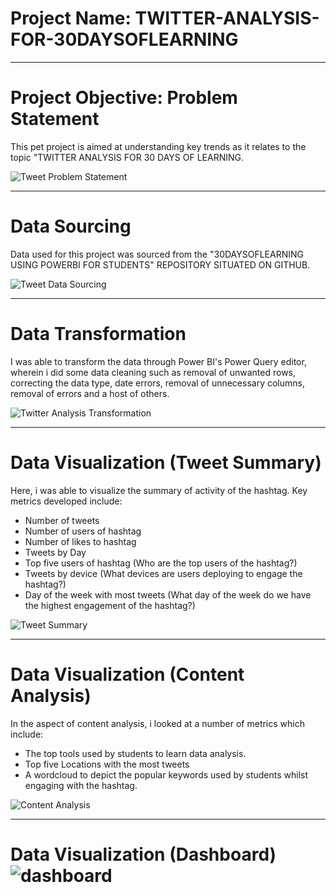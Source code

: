# Project Name: TWITTER-ANALYSIS-FOR-30DAYSOFLEARNING

----
# Project Objective: Problem Statement
This pet project is aimed at understanding key trends as it relates to the topic "TWITTER ANALYSIS FOR 30 DAYS OF LEARNING. 

![Tweet Problem Statement](https://user-images.githubusercontent.com/107516898/177009241-10b9e8b9-06c5-4e44-9784-d94d17ac1b3f.png)



----
# Data Sourcing
Data used for this project was sourced from the "30DAYSOFLEARNING USING POWERBI FOR STUDENTS" REPOSITORY SITUATED ON GITHUB.

![Tweet Data Sourcing](https://user-images.githubusercontent.com/107516898/177009021-84430c80-8b08-46cc-9b75-123b9f82fd63.png)



----
# Data Transformation
I was able to transform the data through Power BI's Power Query editor, wherein i did some data cleaning such as removal of unwanted rows, correcting the data type, date errors, removal of unnecessary columns, removal of errors and a host of others. 

![Twitter Analysis Transformation](https://user-images.githubusercontent.com/107516898/177008950-5aa84e28-b37b-438f-967c-f5e2d3bd5a27.png)



----
# Data Visualization (Tweet Summary)
Here, i was able to visualize the summary of activity of the hashtag. Key metrics developed include:
- Number of tweets
- Number of users of hashtag
- Number of likes to hashtag
- Tweets by Day
- Top five users of hashtag (Who are the top users of the hashtag?)
- Tweets by device (What devices are users deploying to engage the hashtag?)
- Day of the week with most tweets (What day of the week do we have the highest engagement of the hashtag?)

![Tweet Summary](https://user-images.githubusercontent.com/107516898/177008965-74fc85a1-fe70-4642-96b2-ae5facc2a8a2.png)



----
# Data Visualization (Content Analysis)
In the aspect of content analysis, i looked at a number of metrics which include:
- The top tools used by students to learn data analysis.
- Top five Locations with the most tweets
- A wordcloud to depict the popular keywords used by students whilst engaging with the hashtag.

![Content Analysis](https://user-images.githubusercontent.com/107516898/177008971-137a61d9-a42c-42fa-97d6-add3a42d67a9.png)



----
# Data Visualization (Dashboard)![dashboard](https://user-images.githubusercontent.com/107516898/177008976-482214d8-4431-4fd9-9c88-4c11b7ceda6e.png)
